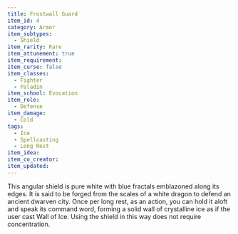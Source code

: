 ```yaml
---
title: Frostwall Guard
item_id: 4
category: Armor
item_subtypes:
  - Shield
item_rarity: Rare
item_attunement: true
item_requirement:
item_curse: false
item_classes:
  - Fighter
  - Paladin
item_school: Evocation
item_role:
  - Defense
item_damage:
  - Cold
tags:
  - Ice
  - Spellcasting
  - Long Rest
item_idea:
item_co_creator:
item_updated:
---
```


This angular shield is pure white with blue fractals emblazoned along its edges. It is said to be forged from the scales of a white dragon to defend an ancient dwarven city. Once per long rest, as an action, you can hold it aloft and speak its command word, forming a solid wall of crystalline ice as if the user cast <magic-spell>Wall of Ice</magic-spell>. Using the shield in this way does not require concentration.
